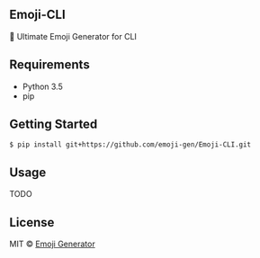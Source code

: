 ## Emoji-CLI

:tada: Ultimate Emoji Generator for CLI

## Requirements

- Python 3.5
- pip

## Getting Started

```
$ pip install git+https://github.com/emoji-gen/Emoji-CLI.git
```

## Usage

TODO

## License
MIT &copy; [Emoji Generator](https://emoji.pine.moe/)
